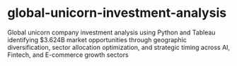 # global-unicorn-investment-analysis
Global unicorn company investment analysis using Python and Tableau identifying $3.624B market opportunities through geographic diversification, sector allocation optimization, and strategic timing across AI, Fintech, and E-commerce growth sectors

